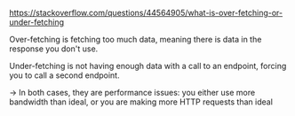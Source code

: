https://stackoverflow.com/questions/44564905/what-is-over-fetching-or-under-fetching

Over-fetching is fetching too much data, meaning there is data in the response you don't use.

Under-fetching is not having enough data with a call to an endpoint, forcing you to call a second endpoint.

-> In both cases, they are performance issues: you either use more bandwidth than ideal, or you are making more HTTP requests than ideal